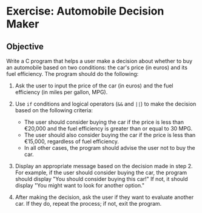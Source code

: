 # Exercise: Automobile Decision Maker

## Objective

Write a C program that helps a user make a decision about whether to buy an automobile based on two conditions: the car's price (in euros) and its fuel efficiency. The program should do the following:

1. Ask the user to input the price of the car (in euros) and the fuel efficiency (in miles per gallon, MPG).

2. Use `if` conditions and logical operators (`&&` and `||`) to make the decision based on the following criteria:
   - The user should consider buying the car if the price is less than €20,000 and the fuel efficiency is greater than or equal to 30 MPG.
   - The user should also consider buying the car if the price is less than €15,000, regardless of fuel efficiency.
   - In all other cases, the program should advise the user not to buy the car.

3. Display an appropriate message based on the decision made in step 2. For example, if the user should consider buying the car, the program should display "You should consider buying this car!" If not, it should display "You might want to look for another option."

4. After making the decision, ask the user if they want to evaluate another car. If they do, repeat the process; if not, exit the program.
